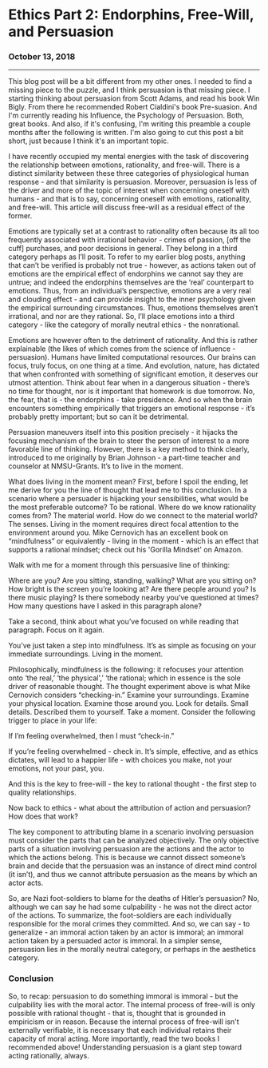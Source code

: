 # Ethics Part 2: Endorphins, Free-Will, and Persuasion

### October 13, 2018

***

This blog post will be a bit different from my other ones. I needed to find a missing piece to the puzzle, and I think persuasion is that missing piece. I starting thinking about persuasion from Scott Adams, and read his book Win Bigly. From there he recommended Robert Cialdini's book Pre-suasion. And I'm currently reading his Influence, the Psychology of Persuasion. Both, great books. And also, if it's confusing, I'm writing this preamble a couple months after the following is written. I'm also going to cut this post a bit short, just because I think it's an important topic.

I have recently occupied my mental energies with the task of discovering the relationship between emotions, rationality, and free-will. There is a distinct similarity between these three categories of physiological human response - and that similarity is persuasion. Moreover, persuasion is less of the driver and more of the topic of interest when concerning oneself with humans - and that is to say, concerning oneself with emotions, rationality, and free-will. This article will discuss free-will as a residual effect of the former.

Emotions are typically set at a contrast to rationality often because its all too frequently associated with irrational behavior - crimes of passion, [off the cuff] purchases, and poor decisions in general. They belong in a third category perhaps as I’ll posit. To refer to my earlier blog posts, anything that can’t be verified is probably not true - however, as actions taken out of emotions are the empirical effect of endorphins we cannot say they are untrue; and indeed the endorphins themselves are the ‘real’ counterpart to emotions. Thus, from an individual’s perspective, emotions are a very real and clouding effect - and can provide insight to the inner psychology given the empirical surrounding circumstances. Thus, emotions themselves aren’t irrational, and nor are they rational. So, I’ll place emotions into a third category - like the category of morally neutral ethics - the nonrational.

Emotions are however often to the detriment of rationality. And this is rather explainable (the likes of which comes from the science of influence - persuasion). Humans have limited computational resources. Our brains can focus, truly focus, on one thing at a time. And evolution, nature, has dictated that when confronted with something of significant emotion, it deserves our utmost attention. Think about fear when in a dangerous situation - there’s no time for thought, nor is it important that homework is due tomorrow. No, the fear, that is - the endorphins - take presidence. And so when the brain encounters something empirically that triggers an emotional response - it’s probably pretty important; but so can it be detrimental.

Persuasion maneuvers itself into this position precisely - it hijacks the focusing mechanism of the brain to steer the person of interest to a more favorable line of thinking. However, there is a key method to think clearly, introduced to me originally by Brian Johnson - a part-time teacher and counselor at NMSU-Grants. It’s to live in the moment.

What does living in the moment mean? First, before I spoil the ending, let me derive for you the line of thought that lead me to this conclusion. In a scenario where a persuader is hijacking your sensibilities, what would be the most preferable outcome? To be rational. Where do we know rationality comes from? The material world. How do we connect to the material world? The senses. Living in the moment requires direct focal attention to the environment around you. Mike Cernovich has an excellent book on “mindfulness” or equivalently - living in the moment - which is an effect that supports a rational mindset; check out his 'Gorilla Mindset' on Amazon.

Walk with me for a moment through this persuasive line of thinking:

Where are you? Are you sitting, standing, walking? What are you sitting on? How bright is the screen you’re looking at? Are there people around you? Is there music playing? Is there somebody nearby you’ve questioned at times? How many questions have I asked in this paragraph alone?

Take a second, think about what you’ve focused on while reading that paragraph. Focus on it again.

You’ve just taken a step into mindfulness. It’s as simple as focusing on your immediate surroundings. Living in the moment.

Philosophically, mindfulness is the following: it refocuses your attention onto ‘the real,’ ‘the physical',’ ‘the rational; which in essence is the sole driver of reasonable thought. The thought experiment above is what Mike Cernovich considers “checking-in.” Examine your surroundings. Examine your physical location. Examine those around you. Look for details. Small details. Described them to yourself. Take a moment. Consider the following trigger to place in your life:

If I’m feeling overwhelmed, then I must “check-in.”

If you’re feeling overwhelmed - check in. It’s simple, effective, and as ethics dictates, will lead to a happier life - with choices you make, not your emotions, not your past, you.

And this is the key to free-will - the key to rational thought - the first step to quality relationships.

Now back to ethics - what about the attribution of action and persuasion? How does that work?

The key component to attributing blame in a scenario involving persuasion must consider the parts that can be analyzed objectively. The only objective parts of a situation involving persuasion are the actions and the actor to which the actions belong. This is because we cannot dissect someone’s brain and decide that the persuasion was an instance of direct mind control (it isn’t), and thus we cannot attribute persuasion as the means by which an actor acts.

So, are Nazi foot-soldiers to blame for the deaths of Hitler’s persuasion? No, although we can say he had some culpability - he was not the direct actor of the actions. To summarize, the foot-soldiers are each individually responsible for the moral crimes they committed. And so, we can say - to generalize - an immoral action taken by an actor is immoral; an immoral action taken by a persuaded actor is immoral. In a simpler sense, persuasion lies in the morally neutral category, or perhaps in the aesthetics category.

### Conclusion
So, to recap: persuasion to do something immoral is immoral - but the culpability lies with the moral actor. The internal process of free-will is only possible with rational thought - that is, thought that is grounded in empiricism or in reason. Because the internal process of free-will isn't externally verifiable, it is necessary that each individual retains their capacity of moral acting.
More importantly, read the two books I recommended above! Understanding persuasion is a giant step toward acting rationally, always.

